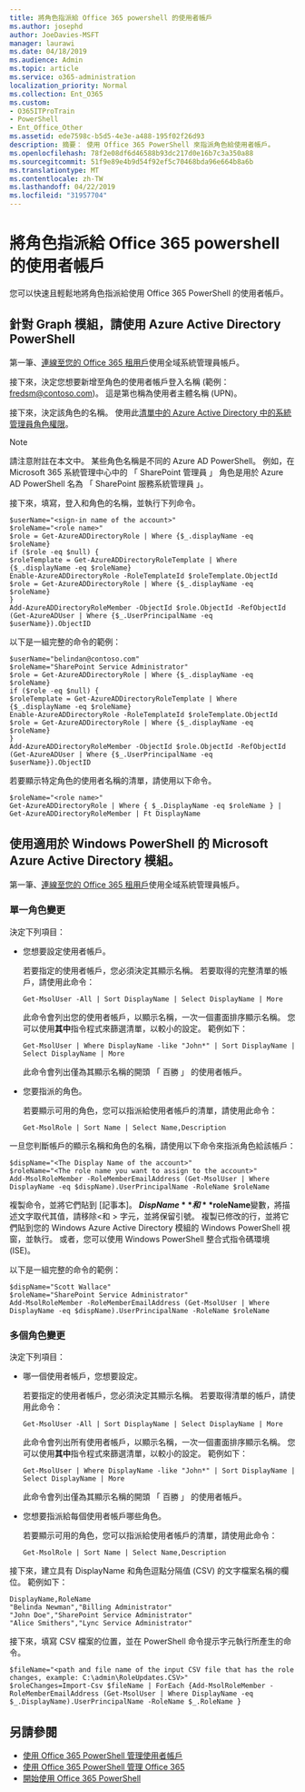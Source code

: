 ```yaml
---
title: 將角色指派給 Office 365 powershell 的使用者帳戶
ms.author: josephd
author: JoeDavies-MSFT
manager: laurawi
ms.date: 04/18/2019
ms.audience: Admin
ms.topic: article
ms.service: o365-administration
localization_priority: Normal
ms.collection: Ent_O365
ms.custom:
- O365ITProTrain
- PowerShell
- Ent_Office_Other
ms.assetid: ede7598c-b5d5-4e3e-a488-195f02f26d93
description: 摘要： 使用 Office 365 PowerShell 來指派角色給使用者帳戶。
ms.openlocfilehash: 78f2e08df6d46588b93dc217d0e16b7c3a350a88
ms.sourcegitcommit: 51f9e89e4b9d54f92ef5c70468bda96e664b8a6b
ms.translationtype: MT
ms.contentlocale: zh-TW
ms.lasthandoff: 04/22/2019
ms.locfileid: "31957704"
---
```

# <a name="assign-roles-to-user-accounts-with-office-365-powershell"></a>將角色指派給 Office 365 powershell 的使用者帳戶

您可以快速且輕鬆地將角色指派給使用 Office 365 PowerShell 的使用者帳戶。

## <a name="use-the-azure-active-directory-powershell-for-graph-module"></a>針對 Graph 模組，請使用 Azure Active Directory PowerShell

第一筆、[連線至您的 Office 365 租用戶](connect-to-office-365-powershell.md#connect-with-the-azure-active-directory-powershell-for-graph-module)使用全域系統管理員帳戶。
  
接下來，決定您想要新增至角色的使用者帳戶登入名稱 (範例： fredsm@contoso.com)。 這是第也稱為使用者主體名稱 (UPN)。

接下來，決定該角色的名稱。 使用此[清單中的 Azure Active Directory 中的系統管理員角色權限](https://docs.microsoft.com/azure/active-directory/users-groups-roles/directory-assign-admin-roles)。

>[!Note]
>請注意附註在本文中。 某些角色名稱是不同的 Azure AD PowerShell。 例如，在 Microsoft 365 系統管理中心中的 「 SharePoint 管理員 」 角色是用於 Azure AD PowerShell 名為 「 SharePoint 服務系統管理員 」。
>

接下來，填寫，登入和角色的名稱，並執行下列命令。
  
```
$userName="<sign-in name of the account>"
$roleName="<role name>"
$role = Get-AzureADDirectoryRole | Where {$_.displayName -eq $roleName}
if ($role -eq $null) {
$roleTemplate = Get-AzureADDirectoryRoleTemplate | Where {$_.displayName -eq $roleName}
Enable-AzureADDirectoryRole -RoleTemplateId $roleTemplate.ObjectId
$role = Get-AzureADDirectoryRole | Where {$_.displayName -eq $roleName}
}
Add-AzureADDirectoryRoleMember -ObjectId $role.ObjectId -RefObjectId (Get-AzureADUser | Where {$_.UserPrincipalName -eq $userName}).ObjectID
```

以下是一組完整的命令的範例：
  
```
$userName="belindan@contoso.com"
$roleName="SharePoint Service Administrator"
$role = Get-AzureADDirectoryRole | Where {$_.displayName -eq $roleName}
if ($role -eq $null) {
$roleTemplate = Get-AzureADDirectoryRoleTemplate | Where {$_.displayName -eq $roleName}
Enable-AzureADDirectoryRole -RoleTemplateId $roleTemplate.ObjectId
$role = Get-AzureADDirectoryRole | Where {$_.displayName -eq $roleName}
}
Add-AzureADDirectoryRoleMember -ObjectId $role.ObjectId -RefObjectId (Get-AzureADUser | Where {$_.UserPrincipalName -eq $userName}).ObjectID
```

若要顯示特定角色的使用者名稱的清單，請使用以下命令。

```
$roleName="<role name>"
Get-AzureADDirectoryRole | Where { $_.DisplayName -eq $roleName } | Get-AzureADDirectoryRoleMember | Ft DisplayName
```

## <a name="use-the-microsoft-azure-active-directory-module-for-windows-powershell"></a>使用適用於 Windows PowerShell 的 Microsoft Azure Active Directory 模組。

第一筆、[連線至您的 Office 365 租用戶](connect-to-office-365-powershell.md#connect-with-the-microsoft-azure-active-directory-module-for-windows-powershell)使用全域系統管理員帳戶。
  
### <a name="for-a-single-role-change"></a>單一角色變更

決定下列項目：
  
- 您想要設定使用者帳戶。
    
    若要指定的使用者帳戶，您必須決定其顯示名稱。 若要取得的完整清單的帳戶，請使用此命令：
    
  ```
  Get-MsolUser -All | Sort DisplayName | Select DisplayName | More
  ```

    此命令會列出您的使用者帳戶，以顯示名稱，一次一個畫面排序顯示名稱。 您可以使用**其中**指令程式來篩選清單，以較小的設定。 範例如下：
    
  ```
  Get-MsolUser | Where DisplayName -like "John*" | Sort DisplayName | Select DisplayName | More
  ```

    此命令會列出僅為其顯示名稱的開頭 「 百勝 」 的使用者帳戶。
    
- 您要指派的角色。
    
    若要顯示可用的角色，您可以指派給使用者帳戶的清單，請使用此命令：
    
  ```
  Get-MsolRole | Sort Name | Select Name,Description
  ```

一旦您判斷帳戶的顯示名稱和角色的名稱，請使用以下命令來指派角色給該帳戶：
  
```
$dispName="<The Display Name of the account>"
$roleName="<The role name you want to assign to the account>"
Add-MsolRoleMember -RoleMemberEmailAddress (Get-MsolUser | Where DisplayName -eq $dispName).UserPrincipalName -RoleName $roleName
```

複製命令，並將它們貼到 [記事本]。 **$DispName**和 **$roleName**變數，將描述文字取代其值，請移除\<和 > 字元，並將保留引號。 複製已修改的行，並將它們貼到您的 Windows Azure Active Directory 模組的 Windows PowerShell 視窗，並執行。 或者，您可以使用 Windows PowerShell 整合式指令碼環境 (ISE)。
  
以下是一組完整的命令的範例：
  
```
$dispName="Scott Wallace"
$roleName="SharePoint Service Administrator"
Add-MsolRoleMember -RoleMemberEmailAddress (Get-MsolUser | Where DisplayName -eq $dispName).UserPrincipalName -RoleName $roleName
```

### <a name="for-multiple-role-changes"></a>多個角色變更

決定下列項目：
  
- 哪一個使用者帳戶，您想要設定。
    
    若要指定的使用者帳戶，您必須決定其顯示名稱。 若要取得清單的帳戶，請使用此命令：
    
  ```
  Get-MsolUser -All | Sort DisplayName | Select DisplayName | More
  ```

    此命令會列出所有使用者帳戶，以顯示名稱，一次一個畫面排序顯示名稱。 您可以使用**其中**指令程式來篩選清單，以較小的設定。 範例如下：
    
  ```
  Get-MsolUser | Where DisplayName -like "John*" | Sort DisplayName | Select DisplayName | More
  ```

    此命令會列出僅為其顯示名稱的開頭 「 百勝 」 的使用者帳戶。
    
- 您想要指派給每個使用者帳戶哪些角色。
    
    若要顯示可用的角色，您可以指派給使用者帳戶的清單，請使用此命令：
    
  ```
  Get-MsolRole | Sort Name | Select Name,Description
  ```

接下來，建立具有 DisplayName 和角色逗點分隔值 (CSV) 的文字檔案名稱的欄位。 範例如下：
  
```
DisplayName,RoleName
"Belinda Newman","Billing Administrator"
"John Doe","SharePoint Service Administrator"
"Alice Smithers","Lync Service Administrator"
```

接下來，填寫 CSV 檔案的位置，並在 PowerShell 命令提示字元執行所產生的命令。
  
```
$fileName="<path and file name of the input CSV file that has the role changes, example: C:\admin\RoleUpdates.CSV>"
$roleChanges=Import-Csv $fileName | ForEach {Add-MsolRoleMember -RoleMemberEmailAddress (Get-MsolUser | Where DisplayName -eq $_.DisplayName).UserPrincipalName -RoleName $_.RoleName }

```

## <a name="see-also"></a>另請參閱

- [使用 Office 365 PowerShell 管理使用者帳戶](manage-user-accounts-and-licenses-with-office-365-powershell.md)
- [使用 Office 365 PowerShell 管理 Office 365](manage-office-365-with-office-365-powershell.md)
- [開始使用 Office 365 PowerShell](getting-started-with-office-365-powershell.md)
